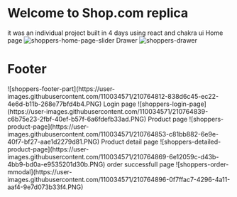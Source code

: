 # Welcome to Shop.com replica
it was an individual project built in 4 days using react and chakra ui
Home page
![shoppers-home-page-slider](https://user-images.githubusercontent.com/110034571/210764694-421f6a55-aaf0-405d-8565-be4f97f4336b.PNG)
Drawer 
![shoppers-drawer](https://user-images.githubusercontent.com/110034571/210764788-951efa80-fec0-4e91-b680-819903fa4392.PNG)
<h1>Footer </h1>
![shoppers-footer-part](https://user-images.githubusercontent.com/110034571/210764812-838d6c45-ec22-4e6d-b11b-268e77bfd4b4.PNG)
Login page
![shoppers-login-page](https://user-images.githubusercontent.com/110034571/210764839-c6b75e23-2fbf-40ef-b57f-6a6fdefb33ad.PNG)
Product page 
![shoppers-product-page](https://user-images.githubusercontent.com/110034571/210764853-c81bb882-6e9e-40f7-bf27-aae1d2279d81.PNG)
Product detail page 
![shoppers-detailed-product-page](https://user-images.githubusercontent.com/110034571/210764869-6e12059c-d43b-4bb9-bd0a-e9535201d30b.PNG)
order successfull page
![shoppers-order-mmodal](https://user-images.githubusercontent.com/110034571/210764896-0f7ffac7-4296-4a11-aaf4-9e7d073b33f4.PNG)



